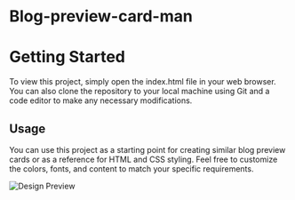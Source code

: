 # Blog-preview-card-man

# Getting Started 
To view this project, simply open the index.html file in your web browser. You can also clone the repository to your local machine using Git and a code editor to make any necessary modifications.

## Usage
You can use this project as a starting point for creating similar blog preview cards or as a reference for HTML and CSS styling. Feel free to customize the colors, fonts, and content to match your specific requirements.

![Design Preview](design-preview.jpeg)

